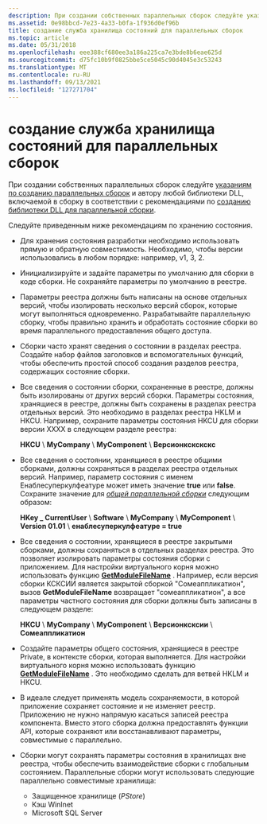 ```yaml
---
description: При создании собственных параллельных сборок следуйте указаниям по созданию параллельных сборок и автору любой библиотеки DLL, включаемой в сборку в соответствии с рекомендациями по созданию библиотеки DLL для параллельной сборки.
ms.assetid: 0e98bbcd-7e23-4a33-b0fa-1f936d0ef96b
title: создание служба хранилища состояний для параллельных сборок
ms.topic: article
ms.date: 05/31/2018
ms.openlocfilehash: eee388cf680ee3a186a225ca7e3bde8b6eae625d
ms.sourcegitcommit: d75fc10b9f0825bbe5ce5045c90d4045e3c53243
ms.translationtype: MT
ms.contentlocale: ru-RU
ms.lasthandoff: 09/13/2021
ms.locfileid: "127271704"
---
```

# <a name="authoring-state-storage-for-side-by-side-assemblies"></a>создание служба хранилища состояний для параллельных сборок

При создании собственных параллельных сборок следуйте [указаниям по созданию параллельных сборок](guidelines-for-creating-side-by-side-assemblies.md) и автору любой библиотеки DLL, включаемой в сборку в соответствии с рекомендациями по [созданию библиотеки DLL для параллельной сборки](authoring-a-dll-for-a-side-by-side-assembly.md).

Следуйте приведенным ниже рекомендациям по хранению состояния.

-   Для хранения состояния разработки необходимо использовать прямую и обратную совместимость. Необходимо, чтобы версии использовались в любом порядке: например, v1, 3, 2.
-   Инициализируйте и задайте параметры по умолчанию для сборки в коде сборки. Не сохраняйте параметры по умолчанию в реестре.
-   Параметры реестра должны быть написаны на основе отдельных версий, чтобы изолировать несколько версий сборок, которые могут выполняться одновременно. Разрабатывайте параллельную сборку, чтобы правильно хранить и обработать состояние сборки во время параллельного предоставления общего доступа.
-   Сборки часто хранят сведения о состоянии в разделах реестра. Создайте набор файлов заголовков и вспомогательных функций, чтобы обеспечить простой способ создания разделов реестра, содержащих состояние сборки.
-   Все сведения о состоянии сборки, сохраненные в реестре, должны быть изолированы от других версий сборки. Параметры состояния, хранящиеся в реестре, должны быть сохранены в разделах реестра отдельных версий. Это необходимо в разделах реестра HKLM и HKCU. Например, сохраните параметры состояния HKCU для сборки версии XXXX в следующем разделе реестра:

    **HKCU** \\ **MyCompany** \\ **MyComponent** \\ **Версионкскскскс**

-   Все сведения о состоянии, хранящиеся в реестре общими сборками, должны сохраняться в разделах реестра отдельных версий. Например, параметр состояния с именем Енаблесуперкулфеатуре может иметь значение **true** или **false**. Сохраните значение для [*общей параллельной сборки*](s-sbscs-gly.md) следующим образом:

    **HKey \_ CurrentUser** \\ **Software** \\ **MyCompany** \\ **MyComponent** \\ **Version 01.01** \\ **енаблесуперкулфеатуре = true**

-   Все сведения о состоянии, хранящиеся в реестре закрытыми сборками, должны сохраняться в отдельных разделах реестра. Это позволяет изолировать параметры состояния сборки с приложением. Для настройки виртуального корня можно использовать функцию [**GetModuleFileName**](/windows/desktop/api/libloaderapi/nf-libloaderapi-getmodulefilenamea) . Например, если версия сборки КСКСИИ является закрытой сборкой "Сомеаппликатион", вызов **GetModuleFileName** возвращает "сомеаппликатион", а все параметры частного состояния для сборки должны быть записаны в следующем разделе:

    **HKCU** \\ **MyCompany** \\ **MyComponent** \\ **Версионксксии** \\ **Сомеаппликатион**

-   Создайте параметры общего состояния, хранящиеся в реестре Private, в контексте сборки, которая выполняется. Для настройки виртуального корня можно использовать функцию [**GetModuleFileName**](/windows/desktop/api/libloaderapi/nf-libloaderapi-getmodulefilenamea) . Это необходимо сделать для ветвей HKLM и HKCU.
-   В идеале следует применять модель сохраняемости, в которой приложение сохраняет состояние и не изменяет реестр. Приложению не нужно напрямую касаться записей реестра компонента. Вместо этого сборка должна предоставлять функции API, которые сохраняют или восстанавливают параметры, совместимые с параллельно.
-   Сборки могут сохранять параметры состояния в хранилищах вне реестра, чтобы обеспечить взаимодействие сборки с глобальным состоянием. Параллельные сборки могут использовать следующие параллельно совместимые хранилища:
    -   Защищенное хранилище (*PStore*)
    -   Кэш WinInet
    -   Microsoft SQL Server

 

 
